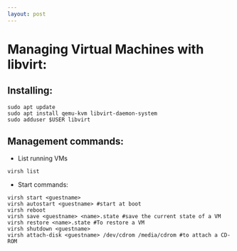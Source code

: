 ```yaml
---
layout: post
---
```


# Managing Virtual Machines with libvirt:

## Installing:
```
sudo apt update
sudo apt install qemu-kvm libvirt-daemon-system
sudo adduser $USER libvirt
```

## Management commands:
- List running VMs
```
virsh list
```
- Start commands:
```
virsh start <guestname>
virsh autostart <guestname> #start at boot
virsh reboot
virsh save <guestname> <name>.state #save the current state of a VM
virsh restore <name>.state #To restore a VM
virsh shutdown <guestname>
virsh attach-disk <guestname> /dev/cdrom /media/cdrom #to attach a CD-ROM

```

